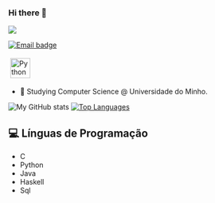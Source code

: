### Hi there 👋

![](https://visitor-badge.laobi.icu/badge?page_id=pestana1213.pestanta1213)

[![Email badge](https://img.shields.io/badge/-Email-c71610?style=for-the-badge&logo=Gmail&logoColor=white)](mailto:pestanapt@gmail.com)
<p 
 <a href="https://www.linkedin.com/in/miguelgoncalves18/" target="_blank" rel="noopener noreferrer"> <img src="https://cdn.jsdelivr.net/npm/simple-icons@v3/icons/linkedin.svg" alt="Python" height="40" style="vertical-align:top; margin:4px"></a>

- 🔭 Studying Computer Science @ Universidade do Minho.

![My GitHub stats](https://github-readme-stats.vercel.app/api?username=pestana1213&count_private=true&show_icons=true&theme=nord&hide=contribs&hide_border=true)
[![Top Languages](https://github-readme-stats.vercel.app/api/top-langs/?username=risingfisan&layout=compact&theme=nord&hide_border=true)](https://github.com/anuraghazra/github-readme-stats)

## 💻 Línguas de Programação
* C
* Python
* Java
* Haskell
* Sql
